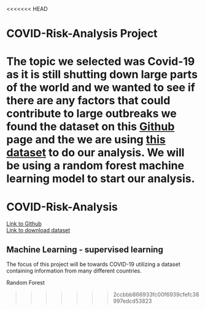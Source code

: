 <<<<<<< HEAD
# COVID-Risk-Analysis Project
The topic we selected was Covid-19 as it is still shutting down large parts of the world and we wanted to see if there are any factors that could contribute to large outbreaks we found the dataset on this [Github](https://github.com/owid/covid-19-data/blob/master/public/data/README.md) page and the we are using [this dataset](https://covid.ourworldindata.org/data/owid-covid-data.csv) to do our analysis. We will be using a random forest machine learning model to start our analysis.
=======
# COVID-Risk-Analysis
[Link to Github](https://github.com/owid/covid-19-data/blob/master/public/data/README.md)  
[Link to download dataset](https://covid.ourworldindata.org/data/owid-covid-data.csv)



## Machine Learning - supervised learning
The focus of this project will be towards COVID-19 utilizing a dataset containing information from many different countries.


Random Forest
>>>>>>> 2ccbbb866933fc00f6939cfefc38997edcd53823
